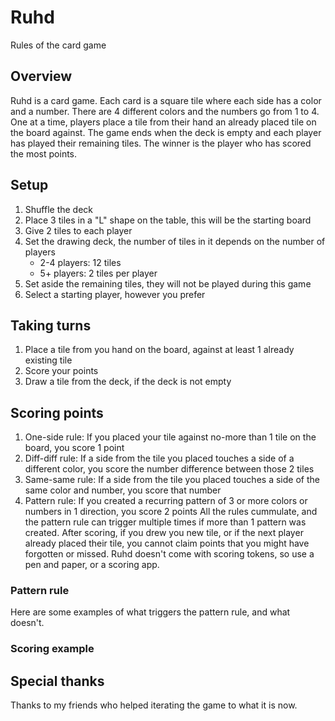 # Ruhd
Rules of the card game
## Overview 
Ruhd is a card game. Each card is a square tile where each side has a color and a number. There are 4 different colors and the numbers go from 1 to 4. One at a time, players place a tile from their hand an already placed tile on the board against. The game ends when the deck is empty and each player has played their remaining tiles. The winner is the player who has scored the most points.
## Setup
1. Shuffle the deck
2. Place 3 tiles in a "L" shape on the table, this will be the starting board
3. Give 2 tiles to each player
4. Set the drawing deck, the number of tiles in it depends on the number of players
    - 2-4 players: 12 tiles
    - 5+ players: 2 tiles per player
5. Set aside the remaining tiles, they will not be played during this game
6. Select a starting player, however you prefer
## Taking turns
1. Place a tile from you hand on the board, against at least 1 already existing tile
2. Score your points
3. Draw a tile from the deck, if the deck is not empty
## Scoring points
1. One-side rule: If you placed your tile against no-more than 1 tile on the board, you score 1 point
2. Diff-diff rule: If a side from the tile you placed touches a side of a different color, you score the number difference between those 2 tiles
3. Same-same rule: If a side from the tile you placed touches a side of the same color and number, you score that number
4. Pattern rule: If you created a recurring pattern of 3 or more colors or numbers in 1 direction, you score 2 points
All the rules cummulate, and the pattern rule can trigger multiple times if more than 1 pattern was created.
After scoring, if you drew you new tile, or if the next player already placed their tile, you cannot claim points that you might have forgotten or missed.
Ruhd doesn't come with scoring tokens, so use a pen and paper, or a scoring app.
### Pattern rule
Here are some examples of what triggers the pattern rule, and what doesn't.
### Scoring example
## Special thanks
Thanks to my friends who helped iterating the game to what it is now.
